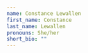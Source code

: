 ```yaml
---
name: Constance Lewallen
first_name: Constance
last_name: Lewallen
pronouns: She/her
short_bio: ""
---
```


